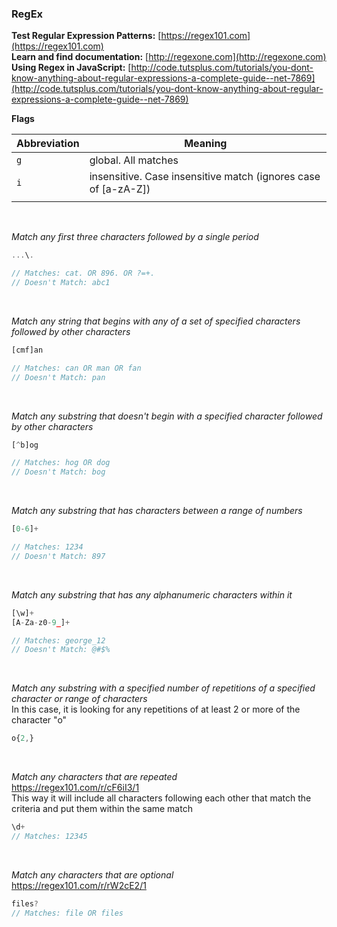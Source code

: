 ### RegEx

**Test Regular Expression Patterns:** [https://regex101.com](https://regex101.com)<br>
**Learn and find documentation:** [http://regexone.com](http://regexone.com)
**Using Regex in JavaScript:** [http://code.tutsplus.com/tutorials/you-dont-know-anything-about-regular-expressions-a-complete-guide--net-7869](http://code.tutsplus.com/tutorials/you-dont-know-anything-about-regular-expressions-a-complete-guide--net-7869)

**Flags**<br>

| Abbreviation  | Meaning                                                                                           |
|---------------|---------------------------------------------------------------------------------------------------|
| `g`             | global. All matches                                                                               |
| `i`             | insensitive. Case insensitive match (ignores case of [a-zA-Z])                                    |
|               |                                                                                                   |

<br>

*Match any first three characters followed by a single period*
```js
...\.

// Matches: cat. OR 896. OR ?=+.
// Doesn't Match: abc1
```

<br>

*Match any string that begins with any of a set of specified characters followed by other characters*
```js
[cmf]an

// Matches: can OR man OR fan
// Doesn't Match: pan
```

<br>

*Match any substring that doesn't begin with a specified character followed by other characters*
```js
[^b]og

// Matches: hog OR dog
// Doesn't Match: bog
```

<br>

*Match any substring that has characters between a range of numbers*
```js
[0-6]+

// Matches: 1234
// Doesn't Match: 897
```

<br>

*Match any substring that has any alphanumeric characters within it*
```js
[\w]+
[A-Za-z0-9_]+

// Matches: george_12
// Doesn't Match: @#$%
```

<br>

*Match any substring with a specified number of repetitions of a specified character or range of characters*<br>
In this case, it is looking for any repetitions of at least 2 or more of the character "o"
```js
o{2,}
```

<br>

*Match any characters that are repeated*<br>
https://regex101.com/r/cF6iI3/1<br>
This way it will include all characters following each other that match the criteria and put them within the same match
```js
\d+
// Matches: 12345
```

<br>

*Match any characters that are optional*<br>
https://regex101.com/r/rW2cE2/1
```js
files?
// Matches: file OR files
```



